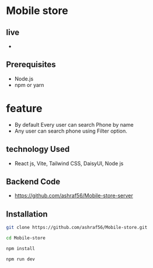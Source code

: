# Mobile store

## live
- 


## Prerequisites
- Node.js 
- npm or yarn


# feature
- By default Every user can  search Phone by name
- Any  user can search phone using Filter option. 


## technology Used
- React js, Vite, Tailwind CSS, DaisyUI, Node js


## Backend Code 
- https://github.com/ashraf56/Mobile-store-server


## Installation

   ```bash
   git clone https://github.com/ashraf56/Mobile-store.git 

   cd Mobile-store

   npm install   

   npm run dev    



